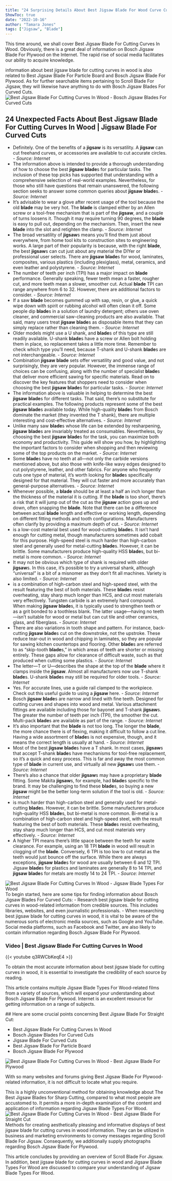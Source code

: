 ```yaml
---
title: "24 Surprising Details About Best Jigsaw Blade For Wood Curve Cutting"
ShowToc: true 
date: "2022-10-16"
author: "Tamara Jones" 
tags: ["Jigsaw", "Blade"]
---
```


	
This time around, we shall cover Best Jigsaw Blade For Cutting Curves In Wood. Obviously, there is a great deal of information on Bosch Jigsaw Blade For Plywood on the Internet. The rapid rise of social media facilitates our ability to acquire knowledge.

information about best jigsaw blade for cutting curves in wood is also related to Best Jigsaw Blade For Particle Board and Bosch Jigsaw Blade For Plywood. As for further searchable items pertaining to Scroll Blade For Jigsaw, they will likewise have anything to do with Bosch Jigsaw Blades For Curved Cuts.
<img loading="lazy" src="https://images-na.ssl-images-amazon.com/images/G/01/th/aplus/bosch/JS470E_Woodworking_Cut._V147222713_.gif" onerror="this.onerror=null;this.src='https://blogger.googleusercontent.com/img/a/AVvXsEhe7F7TRXHtjiKvHb5vS7DmnxvpHiDyoYyYvm1nHB3Qp2_w3BnM6A2eq4v7FYxCC9bfZt3a9vIMtAYEKUiaDQbHMg-ViyGmRIj39MLp0bGFfgfYw1Dc9q_H-T0wiTm3l0Uq42dETrN9eC8aGJ9_IORZsxST1AcLR7np1koOfcc7tnHa4S8Mwz_xD9d0=s16000';" alt="Best Jigsaw Blade For Cutting Curves In Wood - Bosch Jigsaw Blades For Curved Cuts" >

## 24 Unexpected Facts About Best Jigsaw Blade For Cutting Curves In Wood | Jigsaw Blade For Curved Cuts
-   Definitely. One of the benefits of a **jigsaw** is its versatility. A **jigsaw** can cut freehand curves, or accessories are available to cut accurate circles. - <cite>Source: Internet</cite>
-   The information above is intended to provide a thorough understanding of how to choose the best **jigsaw** **blade**s for particular tasks. The inclusion of these top picks has supported that understanding with a comprehensive selection of real-world examples. Nevertheless, for those who still have questions that remain unanswered, the following section seeks to answer some common queries about **jigsaw** **blade**s. - <cite>Source: Internet</cite>
-   It’s advisable to wear a glove after recent usage of the tool because the old **blade** may be very hot. The **blade** is clamped either by an Allen screw or a tool-free mechanism that is part of the **jigsaw**, and a couple of turns loosens it. Though it may require turning 90 degrees, the **blade** is easy to pull out, depending on the mechanism. Then, insert the new **blade** into the slot and retighten the clamp. - <cite>Source: Internet</cite>
-   The broad versatility of **jigsaw**s means you’ll find them just about everywhere, from home tool kits to construction sites to engineering works. A large part of their popularity is because, with the right **blade**, the best **jigsaw**s can cut just about any material the DIYer or professional user selects. There are **jigsaw** **blade**s for wood, laminates, composites, various plastics (including plexiglass), metal, ceramics, and even leather and polystyrene. - <cite>Source: Internet</cite>
-   The number of teeth per inch (TPI) has a major impact on **blade** performance. Generally speaking, fewer teeth mean a faster, rougher cut, and more teeth mean a slower, smoother cut. Actual **blade** TPI can range anywhere from 6 to 32. However, there are additional factors to consider. - <cite>Source: Internet</cite>
-   If a saw **blade** becomes gummed up with sap, resin, or glue, a quick wipe down with spirit or rubbing alcohol will often clean it off. Some people dip **blade**s in a solution of laundry detergent; others use oven cleaner, and commercial saw-cleaning products are also available. That said, many users treat **jigsaw** **blade**s as disposable items that they can simply replace rather than cleaning them. - <cite>Source: Internet</cite>
-   Older models might use a U shank, and **blade**s of this type are still readily available. U-shank **blade**s have a screw or Allen bolt holding them in place, so replacement takes a little more time. Remember to check which type you’ll need, because T-shank and U-shank **blade**s are not interchangeable. - <cite>Source: Internet</cite>
-   Combination **jigsaw** **blade** sets offer versatility and good value, and not surprisingly, they are very popular. However, the immense range of choices can be confusing, along with the number of specialist **blade**s that deliver more efficient sawing for specific materials. Read on to discover the key features that shoppers need to consider when choosing the best **jigsaw** **blade**s for particular tasks. - <cite>Source: Internet</cite>
-   The information above is valuable in helping to determine the best **jigsaw** **blade**s for different tasks. That said, there’s no substitute for practical examples. The following products represent some of the best **jigsaw** **blade**s available today. While high-quality **blade**s from Bosch dominate the market (they invented the T shank), there are multiple interesting and cost-effective alternatives. - <cite>Source: Internet</cite>
-   Unlike many saw **blade**s whose life can be extended by resharpening, **jigsaw** **blade**s are invariably treated as consumables. Nevertheless, by choosing the best **jigsaw** **blade**s for the task, you can maximize both economy and productivity. This guide will show you how, by highlighting the important factors to consider when shopping and then reviewing some of the top products on the market. - <cite>Source: Internet</cite>
-   Some **blade**s have no teeth at all—not only the carbide versions mentioned above, but also those with knife-like wavy edges designed to cut polystyrene, leather, and other fabrics. For anyone who frequently cuts one type of material, it’s worth looking for **blade**s specifically designed for that material. They will cut faster and more accurately than general-purpose alternatives. - <cite>Source: Internet</cite>
-   Whenever possible, a **blade** should be at least a half an inch longer than the thickness of the material it is cutting. If the **blade** is too short, there’s a risk that it will jump out of the cut as the **jigsaw** action goes up and down, often snapping the **blade**. Note that there can be a difference between actual **blade** length and effective or working length, depending on different fitting methods and tooth configurations. Manufacturers often clarify by providing a maximum depth of cut. - <cite>Source: Internet</cite>
-   is a low-cost material best used for wood-cutting **blade**s. It isn’t hard enough for cutting metal, though manufacturers sometimes add cobalt for this purpose. High-speed steel is much harder than high-carbon steel and generally used for metal-cutting **blade**s. However, it can be brittle. Some manufacturers produce high-quality HSS **blade**s, but bi-metal is more common. - <cite>Source: Internet</cite>
-   It may not be obvious which type of shank is required with older **jigsaw**s. In this case, it’s possible to try a universal shank, although “universal” is a bit of a misnomer as they don’t fit all machines. Variety is also limited. - <cite>Source: Internet</cite>
-   is a combination of high-carbon steel and high-speed steel, with the result featuring the best of both materials. These **blade**s resist overheating, stay sharp much longer than HCS, and cut most materials very effectively. Tungsten carbide is an extremely hard compound. When making **jigsaw** **blade**s, it is typically used to strengthen teeth or as a grit bonded to a toothless blank. The latter usage—having no teeth—isn’t suitable for wood or metal but can cut tile and other ceramics, glass, and fiberglass. - <cite>Source: Internet</cite>
-   There are also variations in tooth shape and pattern. For instance, back-cutting **jigsaw** **blade**s cut on the downstroke, not the upstroke. These reduce tear-out in wood and chipping in laminates, so they are popular for sawing kitchen countertops and flooring. Other **blade**s are referred to as “skip-tooth **blade**s,” in which areas of teeth are shorter or missing entirely. These gaps allow for clearance of difficult waste, such as that produced when cutting some plastics. - <cite>Source: Internet</cite>
-   The letter—T or U—describes the shape at the top of the **blade** where it clamps inside the **jigsaw**. Almost all manufacturers now use T-shank **blade**s. U-shank **blade**s may still be required for older tools. - <cite>Source: Internet</cite>
-   Yes. For accurate lines, use a guide rail clamped to the workpiece. Check out this useful guide to using a **jigsaw** here. - <cite>Source: Internet</cite>
-   Bosch **jigsaw** **blade**s are narrow and lined with fine teeth. Designed for cutting curves and shapes into wood and metal. Various attachment fittings are available including those for bayonet and T-shank **jigsaw**s. The greater the number of teeth per inch (TPI), the smoother the cut. Multi-pack **blade**s are available as part of the range. - <cite>Source: Internet</cite>
-   It’s also important that the **blade** is not too long. The longer the **blade**, the more chance there is of flexing, making it difficult to follow a cut line. Having a wide assortment of **blade**s is not expensive, though, and it means the correct length is usually at hand. - <cite>Source: Internet</cite>
-   Most of the best **jigsaw** **blade**s have a T shank. In most cases, **jigsaw**s that accept T-shank **blade**s have mechanisms for tool-free replacement, so it’s a quick and easy process. This is far and away the most common type of **blade** in current use, and virtually all new **jigsaw**s use them. - <cite>Source: Internet</cite>
-   There’s also a chance that older **jigsaw**s may have a proprietary **blade** fitting. Some Makita **jigsaw**s, for example, had **blade**s specific to the brand. It may be challenging to find these **blade**s, so buying a new **jigsaw** might be the better long-term solution if the tool is old. - <cite>Source: Internet</cite>
-   is much harder than high-carbon steel and generally used for metal-cutting **blade**s. However, it can be brittle. Some manufacturers produce high-quality HSS **blade**s, but bi-metal is more common. Bi-metal is a combination of high-carbon steel and high-speed steel, with the result featuring the best of both materials. These **blade**s resist overheating, stay sharp much longer than HCS, and cut most materials very effectively. - <cite>Source: Internet</cite>
-   A higher TPI means there’s little space between the teeth for waste clearance. For example, using an 18 TPI **blade** in wood will result in clogging of the **blade**. Conversely, 6 TPI is too low to cut metal as the teeth would just bounce off the surface. While there are always exceptions, **jigsaw** **blade**s for wood are usually between 6 and 12 TPI. Jigsaw **blade**s for plastics and laminates are generally 8 to 14 TPI, and **jigsaw** **blade**s for metals are mostly 14 to 24 TPI. - <cite>Source: Internet</cite>


<img loading="lazy" src="http://www.howtospecialist.com/wp-content/uploads/2012/02/Jigsaw-cutting-techniques.jpg" onerror="this.onerror=null;this.src='https://blogger.googleusercontent.com/img/a/AVvXsEhe7F7TRXHtjiKvHb5vS7DmnxvpHiDyoYyYvm1nHB3Qp2_w3BnM6A2eq4v7FYxCC9bfZt3a9vIMtAYEKUiaDQbHMg-ViyGmRIj39MLp0bGFfgfYw1Dc9q_H-T0wiTm3l0Uq42dETrN9eC8aGJ9_IORZsxST1AcLR7np1koOfcc7tnHa4S8Mwz_xD9d0=s16000';" alt="Best Jigsaw Blade For Cutting Curves In Wood - Jigsaw Blade Types For Wood" >
To begin started, here are some tips for finding information about Bosch Jigsaw Blades For Curved Cuts:
- Research best jigsaw blade for cutting curves in wood-related information from credible sources. This includes libraries, websites, and even journalistic professionals.
- When researching best jigsaw blade for cutting curves in wood, it is vital to be aware of the numerous sorts of electronic media sources, such as Google and YouTube. Social media platforms, such as Facebook and Twitter, are also likely to contain information regarding Bosch Jigsaw Blade For Plywood.

### Video | Best Jigsaw Blade For Cutting Curves In Wood
{{< youtube q3RWCbKeqE4 >}} 

To obtain the most accurate information about best jigsaw blade for cutting curves in wood, it is essential to investigate the credibility of each source by reading.

This article contains multiple Jigsaw Blade Types For Wood-related films from a variety of sources, which will expand your understanding about Bosch Jigsaw Blade For Plywood. Internet is an excellent resource for getting information on a range of subjects.
<script async="async" data-cfasync="false" src="//normallydemandedalter.com/fe63df3c5408708b15d8dc3d9b206b31/invoke.js"></script>
<div id="container-fe63df3c5408708b15d8dc3d9b206b31"></div>
## Here are some crucial points concerning Best Jigsaw Blade For Straight Cut:

- Best Jigsaw Blade For Cutting Curves In Wood
- Bosch Jigsaw Blades For Curved Cuts
- Jigsaw Blade For Curved Cuts
- Best Jigsaw Blade For Particle Board
- Bosch Jigsaw Blade For Plywood

 <img loading="lazy" src="https://s3.amazonaws.com/finehomebuilding.s3.tauntoncloud.com/app/uploads/2016/04/09112832/021242094-07-laminate-countertop_xlg.jpg" onerror="this.onerror=null;this.src='https://blogger.googleusercontent.com/img/a/AVvXsEhe7F7TRXHtjiKvHb5vS7DmnxvpHiDyoYyYvm1nHB3Qp2_w3BnM6A2eq4v7FYxCC9bfZt3a9vIMtAYEKUiaDQbHMg-ViyGmRIj39MLp0bGFfgfYw1Dc9q_H-T0wiTm3l0Uq42dETrN9eC8aGJ9_IORZsxST1AcLR7np1koOfcc7tnHa4S8Mwz_xD9d0=s16000';" alt="Best Jigsaw Blade For Cutting Curves In Wood - Best Jigsaw Blade For Plywood" >

With so many websites and forums giving Best Jigsaw Blade For Plywood-related information, it is not difficult to locate what you require.

This is a highly unconventional method for obtaining knowledge about The Best Jigsaw Blades for Sharp Cutting, compared to what most people are accustomed to. It permits a more in-depth examination of the content and application of information regarding Jigsaw Blade Types For Wood.
<img loading="lazy" src="http://i1.ytimg.com/vi/BshbVhIuDWs/maxresdefault.jpg" onerror="this.onerror=null;this.src='https://blogger.googleusercontent.com/img/a/AVvXsEhe7F7TRXHtjiKvHb5vS7DmnxvpHiDyoYyYvm1nHB3Qp2_w3BnM6A2eq4v7FYxCC9bfZt3a9vIMtAYEKUiaDQbHMg-ViyGmRIj39MLp0bGFfgfYw1Dc9q_H-T0wiTm3l0Uq42dETrN9eC8aGJ9_IORZsxST1AcLR7np1koOfcc7tnHa4S8Mwz_xD9d0=s16000';" alt="Best Jigsaw Blade For Cutting Curves In Wood - Best Jigsaw Blade For Straight Cut" >
Methods for creating aesthetically pleasing and informative displays of best jigsaw blade for cutting curves in wood information. They can be utilized in business and marketing environments to convey messages regarding Scroll Blade For Jigsaw. Consequently, we additionally supply photographs regarding Bosch Jigsaw Blade For Plywood.

This article concludes by providing an overview of Scroll Blade For Jigsaw. In addition, best jigsaw blade for cutting curves in wood and Jigsaw Blade Types For Wood are discussed to compare your understanding of Jigsaw Blade Types For Wood.
	
	

